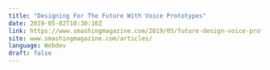 ```yaml
---
title: "Designing For The Future With Voice Prototypes"
date: 2019-05-02T10:30:16Z
link: https://www.smashingmagazine.com/2019/05/future-design-voice-prototypes/
site: www.smashingmagazine.com/articles/
language: Webdev
draft: false
---
```

